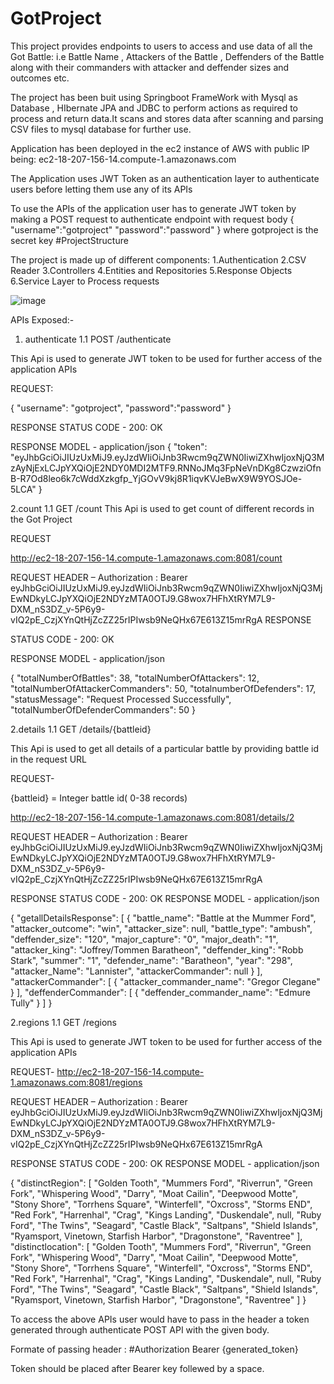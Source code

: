 # GotProject

This project provides endpoints to users to access and use data of all the Got Battle: i.e Battle Name , Attackers of the Battle , Deffenders of the Battle along with their commanders with attacker and deffender sizes and outcomes etc.

The project has been buit using Springboot FrameWork with Mysql as Database , HIbernate JPA and JDBC to perform actions as required to process and return data.It scans and stores data after scanning and parsing CSV files to mysql database for further use.

Application has been deployed in the ec2 instance of AWS with public IP being:   ec2-18-207-156-14.compute-1.amazonaws.com

The Application uses JWT Token as an authentication layer to authenticate users before letting them use any of its APIs

To use the APIs of the application user has to generate JWT token by making a POST request to authenticate endpoint with request body 
{
"username":"gotproject"
"password":"password"
}
 where gotproject is the secret key
#ProjectStructure

The project is made up of different components:
1.Authentication 
2.CSV Reader
3.Controllers
4.Entities and Repositories
5.Response Objects
6.Service Layer to Process requests

![image](https://user-images.githubusercontent.com/100758716/156788111-ee13de1d-e30b-41a0-bedf-3f06f25a08ce.png)


APIs Exposed:-
1. authenticate
1.1 POST /authenticate




This Api is used to generate JWT token to be used for further access of the application APIs




REQUEST:


{ "username": "gotproject", "password":"password" }



RESPONSE
STATUS CODE - 200: OK


RESPONSE MODEL - application/json { "token": "eyJhbGciOiJIUzUxMiJ9.eyJzdWIiOiJnb3Rwcm9qZWN0IiwiZXhwIjoxNjQ3MzAyNjExLCJpYXQiOjE2NDY0MDI2MTF9.RNNoJMq3FpNeVnDKg8CzwziOfnB-R7Od8leo6k7cWddXzkgfp_YjGOvV9kj8R1iqvKVJeBwX9W9YOSJOe-5LCA" }




2.count
1.1 GET /count
This Api is used to get count of different records in the Got Project



REQUEST


http://ec2-18-207-156-14.compute-1.amazonaws.com:8081/count




REQUEST HEADER – Authorization : Bearer eyJhbGciOiJIUzUxMiJ9.eyJzdWIiOiJnb3Rwcm9qZWN0IiwiZXhwIjoxNjQ3MjEwNDkyLCJpYXQiOjE2NDYzMTA0OTJ9.G8wox7HFhXtRYM7L9-DXM_nS3DZ_v-5P6y9-vIQ2pE_CzjXYnQtHjZcZZ25rIPIwsb9NeQHx67E613Z15mrRgA
RESPONSE

STATUS CODE - 200: OK


RESPONSE MODEL - application/json 



{ "totalNumberOfBattles": 38, "totalNumberOfAttackers": 12, "totalNumberOfAttackerCommanders": 50, "totalnumberOfDefenders": 17, "statusMessage": "Request Processed Successfully", "totalNumberOfDefenderCommanders": 50 }




2.details
1.1 GET /details/{battleid}



This Api is used to get all details of a particular battle by providing battle id in the request URL




REQUEST-




{battleid} = Integer battle id( 0-38 records)



http://ec2-18-207-156-14.compute-1.amazonaws.com:8081/details/2




REQUEST HEADER – Authorization : Bearer eyJhbGciOiJIUzUxMiJ9.eyJzdWIiOiJnb3Rwcm9qZWN0IiwiZXhwIjoxNjQ3MjEwNDkyLCJpYXQiOjE2NDYzMTA0OTJ9.G8wox7HFhXtRYM7L9-DXM_nS3DZ_v-5P6y9-vIQ2pE_CzjXYnQtHjZcZZ25rIPIwsb9NeQHx67E613Z15mrRgA





RESPONSE
STATUS CODE - 200: OK
RESPONSE MODEL - application/json




{ "getallDetailsResponse": [ { "battle_name": "Battle at the Mummer Ford", "attacker_outcome": "win", "attacker_size": null, "battle_type": "ambush", "deffender_size": "120", "major_capture": "0", "major_death": "1", "attacker_king": "Joffrey/Tommen Baratheon", "deffender_king": "Robb Stark", "summer": "1", "defender_name": "Baratheon", "year": "298", "attacker_Name": "Lannister", "attackerCommander": null } ], "attackerCommander": [ { "attacker_commander_name": "Gregor Clegane" } ], "deffenderCommander": [ { "deffender_commander_name": "Edmure Tully" } ] }







2.regions
1.1 GET /regions





This Api is used to generate JWT token to be used for further access of the application APIs





REQUEST-
http://ec2-18-207-156-14.compute-1.amazonaws.com:8081/regions




REQUEST HEADER – Authorization : Bearer eyJhbGciOiJIUzUxMiJ9.eyJzdWIiOiJnb3Rwcm9qZWN0IiwiZXhwIjoxNjQ3MjEwNDkyLCJpYXQiOjE2NDYzMTA0OTJ9.G8wox7HFhXtRYM7L9-DXM_nS3DZ_v-5P6y9-vIQ2pE_CzjXYnQtHjZcZZ25rIPIwsb9NeQHx67E613Z15mrRgA






RESPONSE
STATUS CODE - 200: OK
RESPONSE MODEL - application/json








{ "distinctRegion": [ "Golden Tooth", "Mummers Ford", "Riverrun", "Green Fork", "Whispering Wood", "Darry", "Moat Cailin", "Deepwood Motte", "Stony Shore", "Torrhens Square", "Winterfell", "Oxcross", "Storms END", "Red Fork", "Harrenhal", "Crag", "Kings Landing", "Duskendale", null, "Ruby Ford", "The Twins", "Seagard", "Castle Black", "Saltpans", "Shield Islands", "Ryamsport, Vinetown, Starfish Harbor", "Dragonstone", "Raventree" ], "distinctlocation": [ "Golden Tooth", "Mummers Ford", "Riverrun",
"Green Fork", "Whispering Wood", "Darry", "Moat Cailin", "Deepwood Motte", "Stony Shore", "Torrhens Square", "Winterfell", "Oxcross", "Storms END", "Red Fork", "Harrenhal", "Crag", "Kings Landing", "Duskendale", null, "Ruby Ford", "The Twins", "Seagard", "Castle Black", "Saltpans", "Shield Islands", "Ryamsport, Vinetown, Starfish Harbor", "Dragonstone", "Raventree" ] }



To access the above APIs user would have to pass in the header a token generated through authenticate POST API with the given body.

Formate of passing header :
#Authorization    Bearer {generated_token}

Token should be placed after Bearer key follewed by a space.
